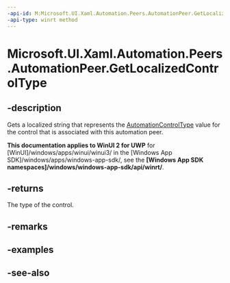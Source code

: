 ```yaml
---
-api-id: M:Microsoft.UI.Xaml.Automation.Peers.AutomationPeer.GetLocalizedControlType
-api-type: winrt method
---
```


<!-- Method syntax
public string GetLocalizedControlType()
-->

# Microsoft.UI.Xaml.Automation.Peers.AutomationPeer.GetLocalizedControlType

## -description
Gets a localized string that represents the [AutomationControlType](automationcontroltype.md) value for the control that is associated with this automation peer.

**This documentation applies to WinUI 2 for UWP** for [WinUI]/windows/apps/winui/winui3/ in the [Windows App SDK]/windows/apps/windows-app-sdk/, see the **[Windows App SDK namespaces]/windows/windows-app-sdk/api/winrt/**.

## -returns
The type of the control.

## -remarks

## -examples

## -see-also
